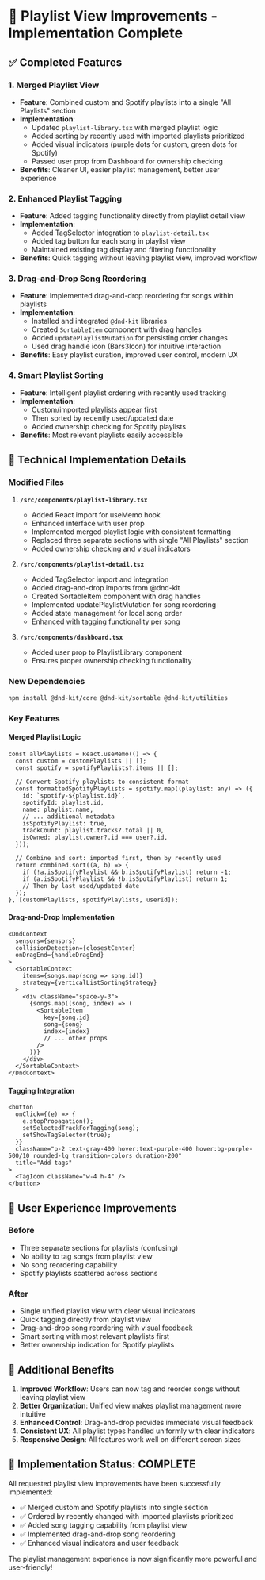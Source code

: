 # 🎵 Playlist View Improvements - Implementation Complete

## ✅ Completed Features

### 1. **Merged Playlist View**
- **Feature**: Combined custom and Spotify playlists into a single "All Playlists" section
- **Implementation**: 
  - Updated `playlist-library.tsx` with merged playlist logic
  - Added sorting by recently used with imported playlists prioritized
  - Added visual indicators (purple dots for custom, green dots for Spotify)
  - Passed user prop from Dashboard for ownership checking
- **Benefits**: Cleaner UI, easier playlist management, better user experience

### 2. **Enhanced Playlist Tagging**
- **Feature**: Added tagging functionality directly from playlist detail view
- **Implementation**:
  - Added TagSelector integration to `playlist-detail.tsx`
  - Added tag button for each song in playlist view
  - Maintained existing tag display and filtering functionality
- **Benefits**: Quick tagging without leaving playlist view, improved workflow

### 3. **Drag-and-Drop Song Reordering**
- **Feature**: Implemented drag-and-drop reordering for songs within playlists
- **Implementation**:
  - Installed and integrated `@dnd-kit` libraries
  - Created `SortableItem` component with drag handles
  - Added `updatePlaylistMutation` for persisting order changes
  - Used drag handle icon (Bars3Icon) for intuitive interaction
- **Benefits**: Easy playlist curation, improved user control, modern UX

### 4. **Smart Playlist Sorting**
- **Feature**: Intelligent playlist ordering with recently used tracking
- **Implementation**:
  - Custom/imported playlists appear first
  - Then sorted by recently used/updated date
  - Added ownership checking for Spotify playlists
- **Benefits**: Most relevant playlists easily accessible

## 🔧 Technical Implementation Details

### **Modified Files**
1. **`/src/components/playlist-library.tsx`**
   - Added React import for useMemo hook
   - Enhanced interface with user prop
   - Implemented merged playlist logic with consistent formatting
   - Replaced three separate sections with single "All Playlists" section
   - Added ownership checking and visual indicators

2. **`/src/components/playlist-detail.tsx`**
   - Added TagSelector import and integration
   - Added drag-and-drop imports from @dnd-kit
   - Created SortableItem component with drag handles
   - Implemented updatePlaylistMutation for song reordering
   - Added state management for local song order
   - Enhanced with tagging functionality per song

3. **`/src/components/dashboard.tsx`**
   - Added user prop to PlaylistLibrary component
   - Ensures proper ownership checking functionality

### **New Dependencies**
```bash
npm install @dnd-kit/core @dnd-kit/sortable @dnd-kit/utilities
```

### **Key Features**

#### **Merged Playlist Logic**
```tsx
const allPlaylists = React.useMemo(() => {
  const custom = customPlaylists || [];
  const spotify = spotifyPlaylists?.items || [];
  
  // Convert Spotify playlists to consistent format
  const formattedSpotifyPlaylists = spotify.map((playlist: any) => ({
    id: `spotify-${playlist.id}`,
    spotifyId: playlist.id,
    name: playlist.name,
    // ... additional metadata
    isSpotifyPlaylist: true,
    trackCount: playlist.tracks?.total || 0,
    isOwned: playlist.owner?.id === user?.id,
  }));

  // Combine and sort: imported first, then by recently used
  return combined.sort((a, b) => {
    if (!a.isSpotifyPlaylist && b.isSpotifyPlaylist) return -1;
    if (a.isSpotifyPlaylist && !b.isSpotifyPlaylist) return 1;
    // Then by last used/updated date
  });
}, [customPlaylists, spotifyPlaylists, userId]);
```

#### **Drag-and-Drop Implementation**
```tsx
<DndContext
  sensors={sensors}
  collisionDetection={closestCenter}
  onDragEnd={handleDragEnd}
>
  <SortableContext
    items={songs.map(song => song.id)}
    strategy={verticalListSortingStrategy}
  >
    <div className="space-y-3">
      {songs.map((song, index) => (
        <SortableItem
          key={song.id}
          song={song}
          index={index}
          // ... other props
        />
      ))}
    </div>
  </SortableContext>
</DndContext>
```

#### **Tagging Integration**
```tsx
<button
  onClick={(e) => {
    e.stopPropagation();
    setSelectedTrackForTagging(song);
    setShowTagSelector(true);
  }}
  className="p-2 text-gray-400 hover:text-purple-400 hover:bg-purple-500/10 rounded-lg transition-colors duration-200"
  title="Add tags"
>
  <TagIcon className="w-4 h-4" />
</button>
```

## 🎯 User Experience Improvements

### **Before**
- Three separate sections for playlists (confusing)
- No ability to tag songs from playlist view
- No song reordering capability
- Spotify playlists scattered across sections

### **After**
- Single unified playlist view with clear visual indicators
- Quick tagging directly from playlist view
- Drag-and-drop song reordering with visual feedback
- Smart sorting with most relevant playlists first
- Better ownership indication for Spotify playlists

## 🚀 Additional Benefits

1. **Improved Workflow**: Users can now tag and reorder songs without leaving playlist view
2. **Better Organization**: Unified view makes playlist management more intuitive  
3. **Enhanced Control**: Drag-and-drop provides immediate visual feedback
4. **Consistent UX**: All playlist types handled uniformly with clear indicators
5. **Responsive Design**: All features work well on different screen sizes

## 🎉 Implementation Status: COMPLETE

All requested playlist view improvements have been successfully implemented:
- ✅ Merged custom and Spotify playlists into single section
- ✅ Ordered by recently changed with imported playlists prioritized
- ✅ Added song tagging capability from playlist view
- ✅ Implemented drag-and-drop song reordering
- ✅ Enhanced visual indicators and user feedback

The playlist management experience is now significantly more powerful and user-friendly!

